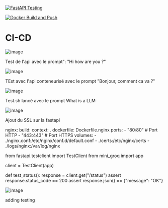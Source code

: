 [![FastAPI Testing](https://github.com/Ddinks/CI-CD/actions/workflows/test.yml/badge.svg)](https://github.com/Ddinks/CI-CD/actions/workflows/test.yml)

[![Docker Build and Push](https://github.com/Ddinks/CI-CD/actions/workflows/docker-deploy.yml/badge.svg)](https://github.com/Ddinks/CI-CD/actions/workflows/docker-deploy.yml)


# CI-CD

![image](https://github.com/user-attachments/assets/45ae5485-4749-4957-b27f-7605a2550d94)


Test de l'api avec le prompt": "Hi how are you ?" 



![image](https://github.com/user-attachments/assets/f6eaa764-fea1-430f-b0b9-7a527d646dff)


TEst avec l'api conteneurisé avec le prompt "Bonjour, comment ca va ?"


![image](https://github.com/user-attachments/assets/54c14fcf-2368-4ca8-bf8e-734db6facd00)


Test.sh lancé avec le prompt What is a LLM


![image](https://github.com/user-attachments/assets/b1fa74ac-c5a2-4f8a-ae63-3ffe8a19a0df)


Ajout du SSL sur la fastapi





nginx:
    build:
      context: .
      dockerfile: Dockerfile.nginx
    ports:
      - "80:80"    # Port HTTP
      - "443:443"  # Port HTTPS
    volumes:
      - ./nginx.conf:/etc/nginx/conf.d/default.conf
      - ./certs:/etc/nginx/certs
      - ./logs/nginx:/var/log/nginx




from fastapi.testclient import TestClient
from mini_groq import app

client = TestClient(app)

def test_status():
    response = client.get("/status")
    assert response.status_code == 200
    assert response.json() == {"message": "OK"}

![image](https://github.com/user-attachments/assets/5e8d3255-d433-426d-b5f9-d68033d16fac)

adding testing





